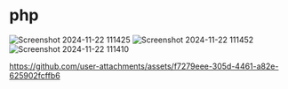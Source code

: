 # php

![Screenshot 2024-11-22 111425](https://github.com/user-attachments/assets/0af29aab-c571-47a5-9a9d-c5ede87c3c6c)
![Screenshot 2024-11-22 111452](https://github.com/user-attachments/assets/50899955-591d-4677-8d4a-9e369cd6dec4)
![Screenshot 2024-11-22 111410](https://github.com/user-attachments/assets/7359e57e-252a-47f2-87e9-6e6b75e8c00e)



https://github.com/user-attachments/assets/f7279eee-305d-4461-a82e-625902fcffb6


